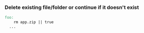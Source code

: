 ### Delete existing file/folder or continue if it doesn't exist

```makefile
foo:
	rm app.zip || true
  ...
```
